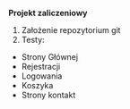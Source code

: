 **Projekt zaliczeniowy**

1. Założenie repozytorium git 
2. Testy:
- Strony Głównej
- Rejestracji
- Logowania
- Koszyka
- Strony kontakt

